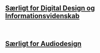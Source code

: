 ## [Særligt for Digital Design og Informationsvidenskab](https://raggedyann.github.io/TestTheme/dd-inf/)
&nbsp;
## [Særligt for Audiodesign](https://raggedyann.github.io/TestTheme/audiodesign/)
